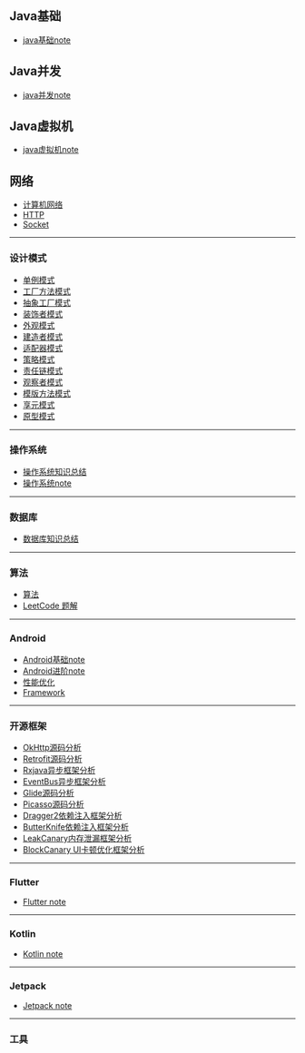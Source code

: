 

## Java基础

* [java基础note](notes/java基础)

## Java并发

* [java并发note](notes/java并发)

## Java虚拟机

* [java虚拟机note](/notes/java虚拟机)

## 网络

* [计算机网络](/notes/网络/计算机网络.md)
* [HTTP](/notes/网络/HTTP.md)
* [Socket](/notes/网络/Socket.md)

***
### 设计模式
 - [单例模式](https://github.com/liyanancoder/Android-Notes/blob/master/notes/设计模式/1.单例模式.md)
 - [工厂方法模式](https://github.com/liyanancoder/Android-Notes/blob/master/notes/设计模式/2.工厂方法模式.md)
 - [抽象工厂模式](https://github.com/liyanancoder/Android-Notes/blob/master/notes/设计模式/3.抽象工厂模式.md)
 - [装饰者模式](https://github.com/liyanancoder/Android-Notes/blob/master/notes/设计模式/4.装饰者模式.md)
 - [外观模式](https://github.com/liyanancoder/Android-Notes/blob/master/notes/设计模式/5.外观模式.md)
 - [建造者模式](https://github.com/liyanancoder/Android-Notes/blob/master/notes/设计模式/6.建造者模式.md)
 - [适配器模式](https://github.com/liyanancoder/Android-Notes/blob/master/notes/设计模式/7.适配器模式.md)
 - [策略模式](https://github.com/liyanancoder/Android-Notes/blob/master/notes/设计模式/8.策略模式.md)
 - [责任链模式](https://github.com/liyanancoder/Android-Notes/blob/master/notes/设计模式/9.责任链模式.md)
 - [观察者模式](https://github.com/liyanancoder/Android-Notes/blob/master/notes/设计模式/10.观察者模式.md)
 - [模版方法模式](https://github.com/liyanancoder/Android-Notes/blob/master/notes/设计模式/11.模版方法模式.md)
 - [享元模式](https://github.com/liyanancoder/Android-Notes/blob/master/notes/设计模式/12.享元模式.md)
 - [原型模式](https://github.com/liyanancoder/Android-Notes/blob/master/notes/设计模式/13.原型模式.md)


***
### 操作系统
 - [操作系统知识总结]()
 - [操作系统note](https://github.com/liyanancoder/Android-Notes/tree/master/notes/%E6%93%8D%E4%BD%9C%E7%B3%BB%E7%BB%9F)

***
### 数据库
- [数据库知识总结]()

***
### 算法
- [算法](https://github.com/liyanancoder/Android-Notes/tree/master/notes/%E7%AE%97%E6%B3%95)
- [LeetCode 题解](https://github.com/liyanancoder/LeetcodePractice)

***
### Android
- [Android基础note](https://github.com/liyanancoder/Android-Notes/tree/master/notes/Android/Android基础note)
- [Android进阶note](https://github.com/liyanancoder/Android-Notes/tree/master/notes/Android/Android进阶note)
- [性能优化](https://github.com/liyanancoder/Android-Notes/tree/master/notes/Android/%E6%80%A7%E8%83%BD%E4%BC%98%E5%8C%96)
- [Framework](https://github.com/liyanancoder/Android-Notes/tree/master/notes/Android/Framework)

***
### 开源框架
 - [OkHttp源码分析](https://github.com/liyanancoder/Android-Notes/blob/master/notes/开源框架/OkHttp源码分析.md)
 - [Retrofit源码分析](https://github.com/liyanancoder/Android-Notes/blob/master/notes/开源框架/Retrofit源码分析.md)
 - [Rxjava异步框架分析](https://github.com/liyanancoder/Android-Notes/blob/master/notes/开源框架/Rxjava异步框架分析.md)
 - [EventBus异步框架分析](https://github.com/liyanancoder/Android-Notes/blob/master/notes/开源框架/EventBus异步框架分析.md)
 - [Glide源码分析](https://github.com/liyanancoder/Android-Notes/blob/master/notes/开源框架/Glide源码分析.md)
 - [Picasso源码分析](https://github.com/liyanancoder/Android-Notes/blob/master/notes/开源框架/Picasso源码分析.md)
 - [Dragger2依赖注入框架分析](https://github.com/liyanancoder/Android-Notes/blob/master/notes/开源框架/Dragger2依赖注入框架分析.md)
 - [ButterKnife依赖注入框架分析](https://github.com/liyanancoder/Android-Notes/blob/master/notes/开源框架/ButterKnife依赖注入框架分析.md)
 - [LeakCanary内存泄漏框架分析](https://github.com/liyanancoder/Android-Notes/blob/master/notes/开源框架/LeakCanary内存泄漏框架分析.md)
 - [BlockCanary UI卡顿优化框架分析](https://github.com/liyanancoder/Android-Notes/blob/master/notes/开源框架/BlockCanary%20UI卡顿优化框架分析.md)

***
### Flutter
- [Flutter note](https://github.com/liyanancoder/Android-Notes/tree/master/notes/Flutter)

***
### Kotlin
- [Kotlin note]()

***
### Jetpack
- [Jetpack note]()

***
### 工具


